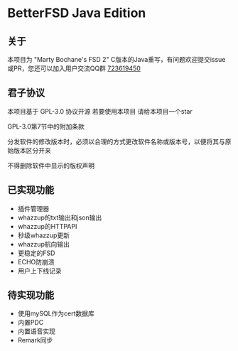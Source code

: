 # BetterFSD Java Edition
## 关于
本项目为 "Marty Bochane's FSD 2" C版本的Java重写，有问题欢迎提交issue或PR，您还可以加入用户交流QQ群 [723619450](https://jq.qq.com/?_wv=1027&k=Gugroyas)
## 君子协议
本项目基于 GPL-3.0 协议开源 若要使用本项目 请给本项目一个star

GPL-3.0第7节中的附加条款

分发软件的修改版本时，必须以合理的方式更改软件名称或版本号，以便将其与原始版本区分开来

不得删除软件中显示的版权声明
## 已实现功能
* 插件管理器
* whazzup的txt输出和json输出
* whazzup的HTTPAPI
* 秒级whazzup更新
* whazzup航向输出
* 更稳定的FSD
* ECHO防崩溃
* 用户上下线记录
## 待实现功能
* 使用mySQL作为cert数据库
* 内置PDC
* 内置语音实现
* Remark同步